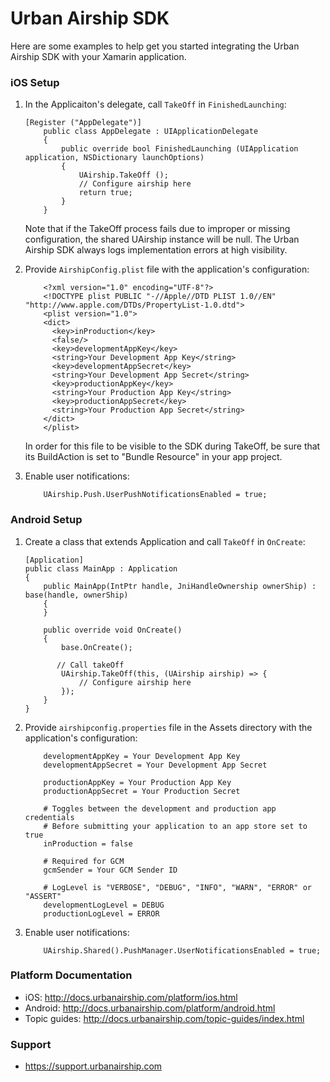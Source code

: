 # Urban Airship SDK

Here are some examples to help get you started integrating the Urban Airship SDK with your
Xamarin application.

### iOS Setup

1. In the Applicaiton's delegate, call `TakeOff` in `FinishedLaunching`:
   ```
   [Register ("AppDelegate")]
       public class AppDelegate : UIApplicationDelegate
       {
           public override bool FinishedLaunching (UIApplication application, NSDictionary launchOptions)
           {
               UAirship.TakeOff ();
               // Configure airship here
               return true;
           }
       }
    ```

    Note that if the TakeOff process fails due to improper or missing configuration, the shared
    UAirship instance will be null. The Urban Airship SDK always logs implementation errors at
    high visibility.

2. Provide `AirshipConfig.plist` file with the application's configuration:
    ```
        <?xml version="1.0" encoding="UTF-8"?>
        <!DOCTYPE plist PUBLIC "-//Apple//DTD PLIST 1.0//EN" "http://www.apple.com/DTDs/PropertyList-1.0.dtd">
        <plist version="1.0">
        <dict>
          <key>inProduction</key>
          <false/>
          <key>developmentAppKey</key>
          <string>Your Development App Key</string>
          <key>developmentAppSecret</key>
          <string>Your Development App Secret</string>
          <key>productionAppKey</key>
          <string>Your Production App Key</string>
          <key>productionAppSecret</key>
          <string>Your Production App Secret</string>
        </dict>
        </plist>
    ```

    In order for this file to be visible to the SDK during TakeOff, be sure that its BuildAction
    is set to "Bundle Resource" in your app project.

3. Enable user notifications:
    ```
        UAirship.Push.UserPushNotificationsEnabled = true;
    ```

### Android Setup

1. Create a class that extends Application and call `TakeOff` in `OnCreate`:
    ```
    [Application]
    public class MainApp : Application
    {
        public MainApp(IntPtr handle, JniHandleOwnership ownerShip) : base(handle, ownerShip)
        {
        }

        public override void OnCreate()
        {
            base.OnCreate();

           // Call takeOff
            UAirship.TakeOff(this, (UAirship airship) => {
                // Configure airship here
            });
        }
    }
    ```

2. Provide `airshipconfig.properties` file in the Assets directory with the application's configuration:
    ```
        developmentAppKey = Your Development App Key
        developmentAppSecret = Your Development App Secret

        productionAppKey = Your Production App Key
        productionAppSecret = Your Production Secret

        # Toggles between the development and production app credentials
        # Before submitting your application to an app store set to true
        inProduction = false

        # Required for GCM
        gcmSender = Your GCM Sender ID

        # LogLevel is "VERBOSE", "DEBUG", "INFO", "WARN", "ERROR" or "ASSERT"
        developmentLogLevel = DEBUG
        productionLogLevel = ERROR
    ```

3. Enable user notifications:
    ```
        UAirship.Shared().PushManager.UserNotificationsEnabled = true;
    ```

### Platform Documentation
- iOS: http://docs.urbanairship.com/platform/ios.html
- Android: http://docs.urbanairship.com/platform/android.html
- Topic guides: http://docs.urbanairship.com/topic-guides/index.html

### Support
- https://support.urbanairship.com
